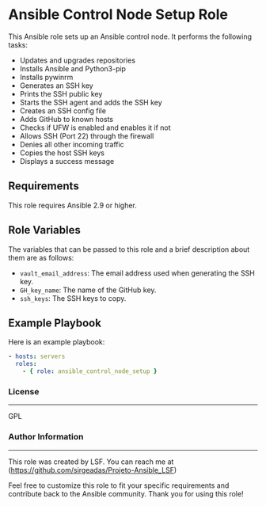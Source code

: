 # Ansible Control Node Setup Role

This Ansible role sets up an Ansible control node. It performs the following tasks:

- Updates and upgrades repositories
- Installs Ansible and Python3-pip
- Installs pywinrm
- Generates an SSH key
- Prints the SSH public key
- Starts the SSH agent and adds the SSH key
- Creates an SSH config file
- Adds GitHub to known hosts
- Checks if UFW is enabled and enables it if not
- Allows SSH (Port 22) through the firewall
- Denies all other incoming traffic
- Copies the host SSH keys
- Displays a success message

## Requirements

This role requires Ansible 2.9 or higher.

## Role Variables

The variables that can be passed to this role and a brief description about them are as follows:

- `vault_email_address`: The email address used when generating the SSH key.
- `GH_key_name`: The name of the GitHub key.
- `ssh_keys`: The SSH keys to copy.

## Example Playbook

Here is an example playbook:

```yaml
- hosts: servers
  roles:
    - { role: ansible_control_node_setup }
```

### License
-------
GPL

### Author Information
-------

This role was created by LSF. You can reach me at (https://github.com/sirgeadas/Projeto-Ansible_LSF)

Feel free to customize this role to fit your specific requirements and contribute back to the Ansible community. Thank you for using this role!